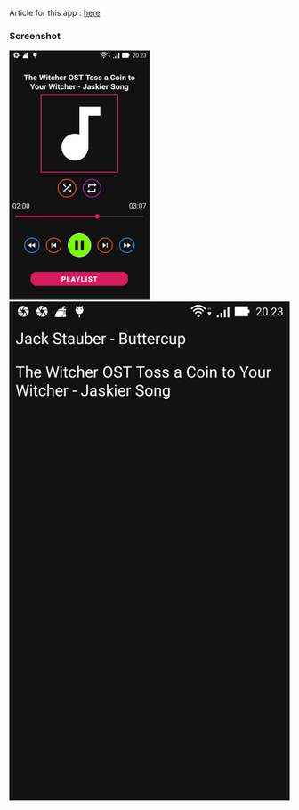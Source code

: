 Article for this app : [here](https://www.androidhive.info/2012/03/android-building-audio-player-tutorial/)

### Screenshot

<p>
  <img width="50%" height="80%" src="https://github.com/rasyidcode/AndroidHiveTutorial/blob/master/SimpleAudioPlayer/Screenshot_2020-01-24_202321.jpg" />
  <img src="https://github.com/rasyidcode/AndroidHiveTutorial/blob/master/SimpleAudioPlayer/Screenshot_2020-01-24_202330.jpg" />
</p>
